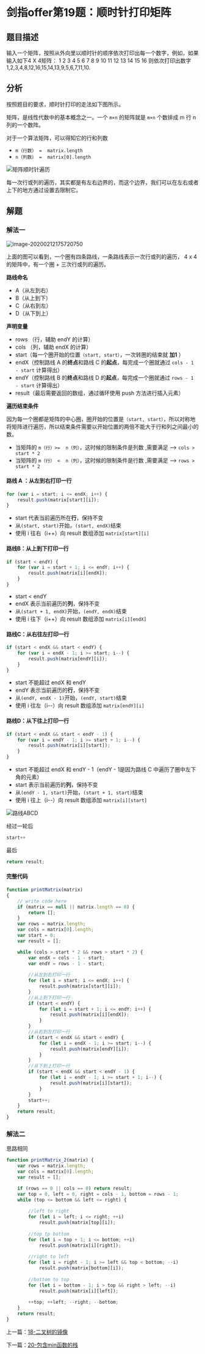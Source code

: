 # 剑指offer第19题：顺时针打印矩阵



## 题目描述

输入一个矩阵，按照从外向里以顺时针的顺序依次打印出每一个数字，例如，如果输入如下4 X 4矩阵： 1 2 3 4 5 6 7 8 9 10 11 12 13 14 15 16 则依次打印出数字 1,2,3,4,8,12,16,15,14,13,9,5,6,7,11,10.



## 分析

按照题目的要求，顺时针打印的走法如下图所示。

矩阵，是线性代数中的基本概念之一。一个 `m×n` 的矩阵就是 `m×n` 个数排成 m 行 n 列的一个数阵。

对于一个算法矩阵，可以得知它的行和列数

- `m（行数） =  matrix.length`
- `n（列数） =  matrix[0].length`

![矩阵顺时针遍历](images/image-20200212173742061.png)

每一次行或列的遍历，其实都是有左右边界的，而这个边界，我们可以在左右或者上下的地方通过设置去限制它。



## 解题

### 解法一

![image-20200212175720750](images/image-20200212175720750.png)

上面的图可以看到，一个圈有四条路线，一条路线表示一次行或列的遍历， 4 x 4 的矩阵中，有一个圈 + 三次行或列的遍历。

**路线命名**

- A（从左到右）
- B（从上到下）
- C（从右到左）
- D（从下到上）

**声明变量**

- rows （行，辅助 endY 的计算）
- cols  （列，辅助 endX 的计算）
- start（每一个圈开始的位置`（start, start）`，一次转圈的结束就 **加1** ）
- endX（控制路线 A 的**终点**和路线 C 的**起点**，每完成一个圈就通过 `cols - 1 - start` 计算得出）
- endY（控制路线 B 的**终点**和路线 D 的**起点**，每完成一个圈就通过 `rows - 1 - start` 计算得出）
- result（最后需要返回的数组，通过循环使用 push 方法进行插入元素）

**遍历结束条件**

因为每一个圈都是矩阵的中心圈，圈开始的位置是`（start, start）`，所以对称地将矩阵进行遍历，所以结束条件需要以开始位置的两倍不能大于行和列之间最小的数。

- 当矩阵的 `m（行）>=  n（列）`，这时候的限制条件是列数 ,需要满足  ——>  `cols > start * 2 `
- 当矩阵的 `m（行） <  n（列）`，这时候的限制条件是行数 ,需要满足  ——>  `rows > start * 2 `



#### 路线 A ：从左到右打印一行

```javascript
for (var i = start; i <= endX; i++) {
    result.push(matrix[start][i]);
}
```

-  start 代表当前遍历所在**行**，保持不变
- 从`(start, start)`开始，`(start, endX)`结束
- 使用 i 往右（i++）向 result 数组添加 `matrix[start][i]`



#### 路线B：从上到下打印一行

```javascript
if (start < endY) {
    for (var i = start + 1; i <= endY; i++) {
        result.push(matrix[i][endX]);
    }
}
```

- start < endY
- endX 表示当前遍历的**列**，保持不变
- 从`(start + 1, endX)`开始，`(endY, endX)`结束
- 使用 i 往下（i++）向 result 数组添加 `matrix[i][endX]`



#### 路线C：从右往左打印一行

```javascript
if (start < endX && start < endY) {
    for (var i = endX - 1; i >= start; i--) {
        result.push(matrix[endY][i]);
    }
}
```

- start 不能超过 endX 和 endY
- endY 表示当前遍历的**行**，保持不变
- 从`(endY, endX - 1)`开始，`(endY, start)`结束
- 使用 i 往左（i--）向 result 数组添加 `matrix[endY][i]`



#### 路线D：从下往上打印一行

```javascript
if (start < endX && start < endY - 1) {
    for (var i = endY - 1; i >= start + 1; i--) {
        result.push(matrix[i][start]);
    }
}
```

- start 不能超过 endX 和 endY - 1（endY - 1是因为路线 C 中遍历了圈中左下角的元素）
- start 表示当前遍历的**列**，保持不变
- 从`(endY - 1, start)`开始，`(start + 1, start)`结束
- 使用 i 往上（i--）向 result 数组添加 `matrix[i][start]`

![路线ABCD](images/image-20200212232848417.png)

经过一轮后

```javascript
start++
```

最后

```javascript
return result;
```



#### 完整代码

```javascript
function printMatrix(matrix)
{
    // write code here
    if (matrix == null || matrix.length == 0) {
        return [];
    }
    var rows = matrix.length;
    var cols = matrix[0].length;
    var start = 0;
    var result = [];

    while (cols > start * 2 && rows > start * 2) {
        var endX = cols - 1 - start;
        var endY = rows - 1 - start;
        
        //从左到右打印一行
        for (let i = start; i <= endX; i++) {
            result.push(matrix[start][i]);
        }
        //从上到下打印一行
        if (start < endY) {
            for (let i = start + 1; i <= endY; i++) {
                result.push(matrix[i][endX]);
            }
        }
        //从右到左打印一行
        if (start < endX && start < endY) {
            for (let i = endX - 1; i >= start; i--) {
                result.push(matrix[endY][i]);
            }
        }
        //从下到上打印一行
        if (start < endX && start < endY - 1) {
            for (let i = endY - 1; i >= start + 1; i--) {
                result.push(matrix[i][start]);
            }
        }
        start++;
    }
    return result;
}
```



### 解法二

思路相同

```javascript
function printMatrix_2(matrix) {
    var rows = matrix.length;
    var cols = matrix[0].length;
    var result = [];

    if (rows == 0 || cols == 0) return result;
    var top = 0, left = 0, right = cols - 1, bottom = rows - 1;
    while (top <= bottom && left <= right) {
        
        //left to right
        for (let i = left; i <= right; ++i) 
            result.push(matrix[top][i]);
        
        //top tp bottom
        for (let i = top + 1; i <= bottom; ++i) 
            result.push(matrix[i][right]);
        
        //right to left
        for (let i = right - 1; i >= left && top < bottom; --i) 
            result.push(matrix[bottom][i]);
        
        //bottom to top
        for (let i = bottom - 1; i > top && right > left; --i) 
            result.push(matrix[i][left]);
        
        ++top; ++left; --right; --bottom;
    }
    return result;
}
```

上一篇：[18-二叉树的镜像](../18-二叉树的镜像/)

下一篇：[20-包含min函数的栈](../20-包含min函数的栈/)